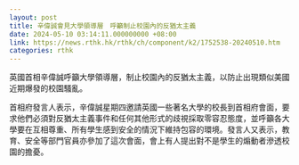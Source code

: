 ```yaml
---
layout: post
title: 辛偉誠會見大學領導層　呼籲制止校園內的反猶太主義
date: 2024-05-10 03:14:11.000000000 +08:00
link: https://news.rthk.hk/rthk/ch/component/k2/1752538-20240510.htm
categories: rthk
---
```


英國首相辛偉誠呼籲大學領導層，制止校園內的反猶太主義，以防止出現類似美國近期爆發的校園騷亂。

首相府發言人表示，辛偉誠星期四邀請英國一些著名大學的校長到首相府會面，要求他們必須對反猶太主義事件和任何其他形式的歧視採取零容忍態度，並呼籲各大學要在互相尊重、所有學生感到安全的情況下維持包容的環境。發言人又表示，教育、安全等部門官員亦參加了這次會面，會上有人提出對不是學生的煽動者滲透校園的擔憂。
